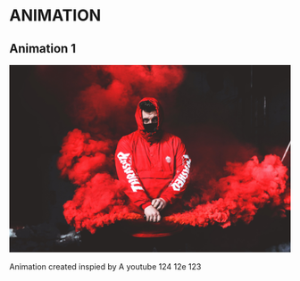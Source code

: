 # ANIMATION
## **Animation 1**
![](animation%201/2.jpg)

Animation created inspied by 
A youtube
124
12e
123

